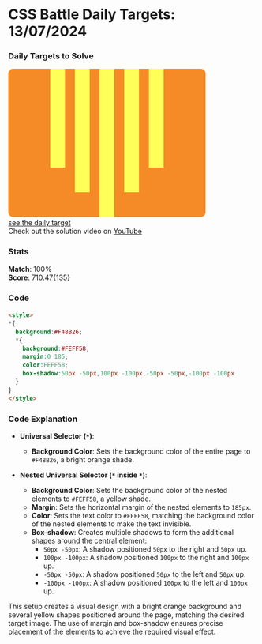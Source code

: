 # CSS Battle Daily Targets: 13/07/2024

### Daily Targets to Solve

![picture of daily target](./images/13.png)  
[see the daily target](https://cssbattle.dev/play/zdlHeV5jrQqFujTJ6RcR)  
Check out the solution video on [YouTube](https://www.youtube.com/watch?v=ErBsg-949uo)

### Stats

**Match**: 100%  
**Score**: 710.47{135}

### Code

```html
<style>
*{
  background:#F48B26;
  *{
    background:#FEFF58;
    margin:0 185;
    color:FEFF58;
    box-shadow:50px -50px,100px -100px,-50px -50px,-100px -100px
  }
}
</style>
```

### Code Explanation

- **Universal Selector (`*`)**:
  - **Background Color**: Sets the background color of the entire page to `#F48B26`, a bright orange shade.

- **Nested Universal Selector (`*` inside `*`)**:
  - **Background Color**: Sets the background color of the nested elements to `#FEFF58`, a yellow shade.
  - **Margin**: Sets the horizontal margin of the nested elements to `185px`.
  - **Color**: Sets the text color to `#FEFF58`, matching the background color of the nested elements to make the text invisible.
  - **Box-shadow**: Creates multiple shadows to form the additional shapes around the central element:
    - `50px -50px`: A shadow positioned `50px` to the right and `50px` up.
    - `100px -100px`: A shadow positioned `100px` to the right and `100px` up.
    - `-50px -50px`: A shadow positioned `50px` to the left and `50px` up.
    - `-100px -100px`: A shadow positioned `100px` to the left and `100px` up.

This setup creates a visual design with a bright orange background and several yellow shapes positioned around the page, matching the desired target image. The use of margin and box-shadow ensures precise placement of the elements to achieve the required visual effect.